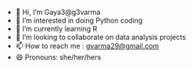 - 👋 Hi, I’m Gaya3@g3varma
- 👀 I’m interested in doing Python coding 
- 🌱 I’m currently learning R
- 💞️ I’m looking to collaborate on data analysis projects
- 📫 How to reach me : gvarma29@gmail.com
- 😄 Pronouns: she/her/hers

<!---
g3varma/g3varma is a ✨ special ✨ repository because its `README.md` (this file) appears on your GitHub profile.
You can click the Preview link to take a look at your changes.
--->
